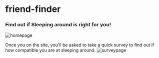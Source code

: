# friend-finder

### Find out if Sleeping around is right for you!
![homepage](https://user-images.githubusercontent.com/41274613/47947470-0e18fe80-deeb-11e8-9bfb-bee062e637bd.PNG)

Once you on the site, you'll be asked to take a quick survey to find out if how compatible you are at sleeping around.
![surveypage](https://user-images.githubusercontent.com/41274613/47947471-0fe2c200-deeb-11e8-9026-6dee253aac29.PNG)
